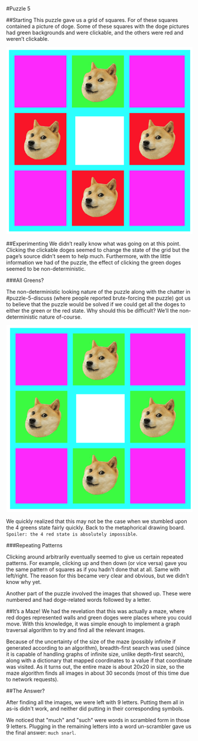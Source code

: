#Puzzle 5

##Starting
This puzzle gave us a grid of squares. For of these squares contained a picture of doge. Some of these squares with the doge pictures had green backgrounds and were clickable, and the others were red and weren’t clickable.

![Screen](https://raw.githubusercontent.com/MAKE-UIUC/CrackMIT/master/Puzzle%205/initial.png)

##Experimenting
We didn’t really know what was going on at this point. Clicking the clickable doges seemed to change the state of the grid but the page’s source didn’t seem to help much. Furthermore, with the little information we had of the puzzle, the effect of clicking the green doges seemed to be non-deterministic. 

###All Greens?

The non-deterministic looking nature of the puzzle along with the chatter in #puzzle-5-discuss (where people reported brute-forcing the puzzle) got us to believe that the puzzle would be solved if we could get all the doges to either the green or the red state. Why should this be difficult? We’ll the non-deterministic nature of-course.

![4 Greens State](https://raw.githubusercontent.com/MAKE-UIUC/CrackMIT/master/Puzzle%205/4_greens.png)

We quickly realized that this may not be the case when we stumbled upon the 4 greens state fairly quickly. Back to the metaphorical drawing board. `Spoiler: the 4 red state is absolutely impossible`.

###Repeating Patterns

Clicking around arbitrarily eventually seemed to give us certain repeated patterns. For example, clicking up and then down (or vice versa) gave you the same pattern of squares as if you hadn't done that at all. Same with left/right. The reason for this became very clear and obvious, but we didn't know why yet.

Another part of the puzzle involved the images that showed up. These were numbered and had doge-related words followed by a letter.

##It’s a Maze!
We had the revelation that this was actually a maze, where red doges represented walls and green doges were places where you could move. With this knowledge, it was simple enough to implement a graph traversal algorithm to try and find all the relevant images.

Because of the uncertainty of the size of the maze (possibly infinite if generated according to an algorithm), breadth-first search was used (since it is capable of handling graphs of infinite size, unlike depth-first search), along with a dictionary that mapped coordinates to a value if that coordinate was visited. As it turns out, the entire maze is about 20x20 in size, so the maze algorithm finds all images in about 30 seconds (most of this time due to network requests).

##The Answer?

After finding all the images, we were left with 9 letters. Putting them all in as-is didn't work, and neither did putting in their corresponding symbols.

We noticed that "much" and "such" were words in scrambled form in those 9 letters. Plugging in the remaining letters into a word un-scrambler gave us the final answer: `much snarl`.

